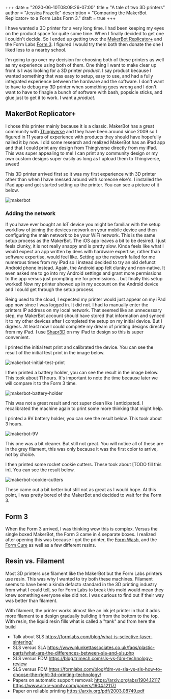 +++
date = "2020-06-10T08:09:26-07:00"
title = "A tale of two 3D printers"
author = "Jessica Frazelle"
description = "Comparing the MakerBot Replicator+ to a Form Labs Form 3."
draft = true
+++

I have wanted a 3D printer for a very long time. I had been keeping my eyes on
the product space for quite some time. When I finally decided to get one
I couldn't decide. So I ended up getting two: 
the [MakerBot
Replicator+](https://www.makerbot.com/3d-printers/replicator-educators-edition/) and the
Form Labs [Form 3](https://formlabs.com/3d-printers/form-3). I figured I would
try them both then donate the one I liked less to a nearby school.

I'm going to go over my decision for choosing both of these printers as well as
my experience using both of them. One thing I want to make clear up front is
I was looking for a 3D printer _product_. I say product because I wanted
something that was easy to setup, easy to use, and had a fully integrated
experience between the hardware and the software. I don't want to have to debug
my 3D printer when something goes wrong and I don't want to have to finagle
a bunch of software with bash, popsicle sticks, and glue just to get it to work.
I want a _product_.

## MakerBot Replicator+

I chose this printer mainly because it is a classic. MakerBot has a great
community with [Thingiverse](https://thingiverse.com) and they have been around
since 2009 so I figured in 11 years of experience with products they should have
hopefully nailed it by now. I did some research and realized MakerBot has an
iPad app and that I could print any design from Thingiverse directly from my
iPad. This was super appealing to me! I can print any community design or my
own custom designs super easily as long as I upload them to Thingiverse, sweet!

This 3D printer arrived first so it was my first experience with 3D printer
other than when I have messed around with someone else's. I installed the iPad
app and got started setting up the printer. You can see a picture of it below.

![makerbot](/img/makerbot.png)

### Adding the network

If you have ever bought an IoT device you might be familiar with the setup
workflow of joining the devices network on your mobile device and then
configuring the main network to be your WiFi network. This is the same setup
process as the MakerBot. The iOS app leaves a bit to be desired. I just feels
clunky, it is not really snappy and is pretty slow. Kinda feels like what
I would expect an app written by devs with hardware expertise, rather than
software expertise, would feel like. Setting up the network failed for me
numerous times from my iPad so I instead decided to try an old defunct Android
phone instead. Again, the Android app felt clunky and non-native. It even asked me to go into my Android settings and grant more permissions to the app versus just prompting me for permissions... but finally this setup worked! Now my printer showed up in my account on
the Android device and I could get through the setup process.

Being used to the cloud, I expected my printer would just appear on my iPad app
now since I was logged in. It did not. I had to manually enter the printers IP
address on my local network. That seemed like an unnecessary step, my MakerBot
account should have stored that information and synced it to my other devices
after I completed the setup on my initial device. But I digress. At least now
I could complete my dream of printing designs directly from my iPad. I use
[Shapr3D](https://www.shapr3d.com) on my iPad to design so this is super convenient.

I printed the initial test print and calibrated the device. You can see the
result of the initial test print in the image below.

![makerbot-initial-test-print](/img/makerbot-initial-test-print.png)

I then printed a battery holder, you can see the result in the image below.
This took about 11 hours. It's important to note the time because later we will
compare it to the Form 3 time.

![makerbot-battery-holder](/img/makerbot-battery-holder.png)

This was not a great result and not super clean like I anticipated. I recalibrated the machine again to print some more thinking that might help.

I printed a 9V battery holder, you can see the result below. This took about
3 hours.

![makerbot-9V](/img/makerbot-9V.png)

This one was a bit cleaner. But still not great. You will notice all of these
are in the grey filament, this was only because it was the first color to
arrive, not by choice.

I then printed some rocket cookie cutters. These took about [TODO fill this in].
You can see the result below.

![makerbot-cookie-cutters](/img/makerbot-cookie-cutters.png)

These came out a bit better but still not as great as I would hope. At this
point, I was pretty bored of the MakerBot and decided to wait for the Form 3.

## Form 3

When the Form 3 arrived, I was thinking wow this is complex. Versus the single
boxed MakerBot, the Form 3 came in 4 separate boxes. I realized after opening
this was because I got the printer, the [Form Wash](https://formlabs.com/wash-cure/), and the [Form Cure](https://formlabs.com/wash-cure/) as well as a few different resins.

## Resin vs. Filament

Most 3D printers use filament like the MakerBot but the Form Labs printers use
resin. This was why I wanted to try both these machines. Filament seems to have
been a kinda defacto standard in the 3D printing industry from what I could
tell, so for Form Labs to break this mold would mean they knew something
everyone else did not. I was curious to find out if their way was better than
filament.

With filament, the printer works almost like an ink jet printer in that it adds
more filament to a design gradually building it from the bottom to the top. With
resin, the liquid resin fills what is called a "tank" and from here the build 

- Talk about SLS https://formlabs.com/blog/what-is-selective-laser-sintering/
- SLS versus SLA https://www.plunkettassociates.co.uk/faqs/plastic-parts/what-are-the-differences-between-sla-and-sls.php
- SLS versus FDM https://blog.trimech.com/sls-vs-fdm-technology-review
- SLS versus FDM https://formlabs.com/blog/fdm-vs-sla-vs-sls-how-to-choose-the-right-3d-printing-technology/
- Papers on automatic support removal: https://arxiv.org/abs/1904.12117
  https://www.arxiv-vanity.com/papers/1904.12117/
- Paper on reliable printing https://arxiv.org/pdf/2003.08749.pdf
